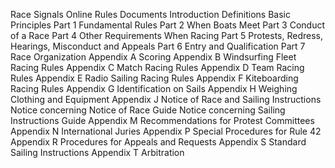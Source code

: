 Race Signals
Online Rules Documents 
Introduction
Definitions
Basic Principles
Part 1 Fundamental Rules
Part 2 When Boats Meet
Part 3 Conduct of a Race
Part 4 Other Requirements When Racing
Part 5 Protests, Redress, Hearings, Misconduct and Appeals
Part 6 Entry and Qualification
Part 7 Race Organization
Appendix A Scoring
Appendix B Windsurfing Fleet Racing Rules
Appendix C Match Racing Rules
Appendix D Team Racing Rules
Appendix E Radio Sailing Racing Rules
Appendix F Kiteboarding Racing Rules
Appendix G Identification on Sails
Appendix H Weighing Clothing and Equipment
Appendix J Notice of Race and Sailing Instructions
Notice concerning Notice of Race Guide
Notice concerning Sailing Instructions Guide
Appendix M Recommendations for Protest Committees
Appendix N International Juries
Appendix P Special Procedures for Rule 42
Appendix R Procedures for Appeals and Requests
Appendix S Standard Sailing Instructions
Appendix T Arbitration
